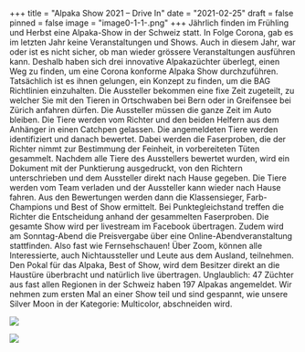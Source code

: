 +++
title = "Alpaka Show 2021 – Drive In"
date = "2021-02-25"
draft = false
pinned = false
image = "image0-1-1-.png"
+++
Jährlich finden im Frühling und Herbst eine Alpaka-Show in der Schweiz statt. In Folge Corona, gab es im letzten Jahr keine Veranstaltungen und Shows. Auch in diesem Jahr, war oder ist es nicht sicher, ob man wieder grössere Veranstaltungen ausführen kann. Deshalb haben sich drei innovative Alpakazüchter überlegt, einen Weg zu finden, um eine Corona konforme Alpaka Show durchzuführen. Tatsächlich ist es ihnen gelungen, ein Konzept zu finden, um die BAG Richtlinien einzuhalten. Die Aussteller bekommen eine fixe Zeit zugeteilt, zu welcher Sie mit den Tieren in Ortschwaben bei Bern oder in Greifensee bei Zürich anfahren dürfen. Die Aussteller müssen die ganze Zeit im Auto bleiben. Die Tiere werden vom Richter und den beiden Helfern aus dem Anhänger in einen Catchpen gelassen. Die angemeldeten Tiere werden identifiziert und danach bewertet. Dabei werden die Faserproben, die der Richter nimmt zur Bestimmung der Feinheit, in vorbereiteten Tüten gesammelt. Nachdem alle Tiere des Ausstellers bewertet wurden, wird ein Dokument mit der Punktierung ausgedruckt, von den Richtern unterschrieben und dem Aussteller direkt nach Hause gegeben. Die Tiere werden vom Team verladen und der Aussteller kann wieder nach Hause fahren. Aus den Bewertungen werden dann die Klassensieger, Farb-Champions und Best of Show ermittelt. Bei Punktegleichstand treffen die Richter die Entscheidung anhand der gesammelten Faserproben. Die gesamte Show wird per livestream im Facebook übertragen. Zudem wird am Sonntag-Abend die Preisvergabe über eine Online-Abendveranstaltung stattfinden. Also fast wie Fernsehschauen! Über Zoom, können alle Interessierte, auch Nichtaussteller und Leute aus dem Ausland, teilnehmen. Den Pokal für das Alpaka, Best of Show, wird dem Besitzer direkt an die Haustüre überbracht und natürlich live übertragen. Unglaublich: 47 Züchter aus fast allen Regionen in der Schweiz haben 197 Alpakas angemeldet. Wir nehmen zum ersten Mal an einer Show teil und sind gespannt, wie unsere Silver Moon in der Kategorie: Multicolor, abschneiden wird. 

![](image1-1-.jpeg)

![](image0-2-.png)